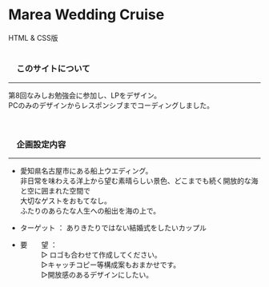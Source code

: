 # Marea Wedding Cruise
HTML & CSS版
<br>   
# <h3>　このサイトについて</h3>  
***  
第8回なみしお勉強会に参加し、LPをデザイン。<br>
PCのみのデザインからレスポンシブまでコーディングしました。
<br>
<br>
# <h3>　企画設定内容</h3> 
***  
* 愛知県名古屋市にある船上ウエディング。<br>
 非日常を味わえる洋上から望む素晴らしい景色、どこまでも続く開放的な海と空に囲まれた空間で<br>
大切なゲストをおもてなし。<br>
ふたりのあらたな人生への船出を海の上で。<br>

* ターゲット ：  ありきたりではない結婚式をしたいカップル
  
* 要　　望 ：   
　　　▷ ロゴも合わせて作成してください。 <br>
　　　▷キャッチコピー等構成案もおまかせです。<br>
　　　▷開放感のあるデザインにしたい。
　　　
